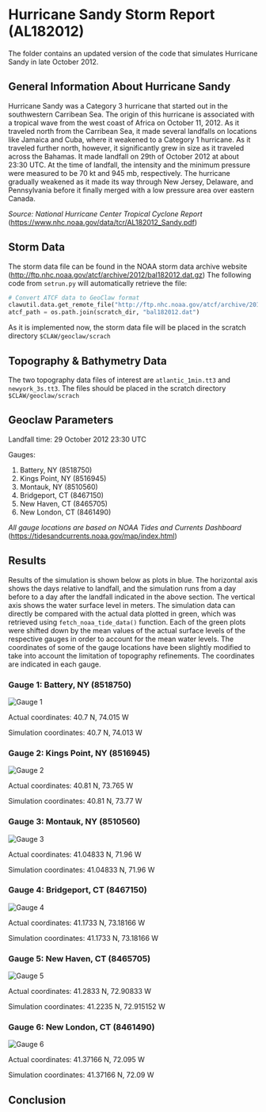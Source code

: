 # Hurricane Sandy Storm Report (AL182012)
The folder contains an updated version of the code that simulates Hurricane Sandy in late October 2012.

## General Information About Hurricane Sandy
Hurricane Sandy was a Category 3 hurricane that started out in the southwestern Carribean Sea. The origin of this hurricane is associated with a tropical wave from the west coast of Africa on October 11, 2012. As it traveled north from the Carribean Sea, it made several landfalls on locations like Jamaica and Cuba, where it weakened to a Category 1 hurricane. As it traveled further north, however, it significantly grew in size as it traveled across the Bahamas. It made landfall on 29th of October 2012 at about 23:30 UTC. At the time of landfall, the intensity and the minimum pressure were measured to be 70 kt and 945 mb, respectively. The hurricane gradually weakened as it made its way through New Jersey, Delaware, and Pennsylvania before it finally merged with a low pressure area over eastern Canada. 

*Source: National Hurricane Center Tropical Cyclone Report* (https://www.nhc.noaa.gov/data/tcr/AL182012_Sandy.pdf)

## Storm Data
The storm data file can be found in the NOAA storm data archive website (http://ftp.nhc.noaa.gov/atcf/archive/2012/bal182012.dat.gz)
The following code from ```setrun.py``` will automatically retrieve the file:
``` python
# Convert ATCF data to GeoClaw format
clawutil.data.get_remote_file("http://ftp.nhc.noaa.gov/atcf/archive/2012/bal182012.dat.gz")
atcf_path = os.path.join(scratch_dir, "bal182012.dat")
```
As it is implemented now, the storm data file will be placed in the scratch directory ```$CLAW/geoclaw/scrach```

## Topography & Bathymetry Data
The two topography data files of interest are ```atlantic_1min.tt3``` and ```newyork_3s.tt3```. The files should be placed in the scratch directory ```$CLAW/geoclaw/scrach```

## Geoclaw Parameters
Landfall time: 29 October 2012 23:30 UTC

Gauges:
  1. Battery, NY (8518750)
  2. Kings Point, NY (8516945)
  3. Montauk, NY (8510560)
  4. Bridgeport, CT (8467150)
  5. New Haven, CT (8465705)
  6. New London, CT (8461490)
  
 *All gauge locations are based on NOAA Tides and Currents Dashboard* (https://tidesandcurrents.noaa.gov/map/index.html)

## Results
Results of the simulation is shown below as plots in blue. The horizontal axis shows the days relative to landfall, and the simulation runs from a day before to a day after the landfall indicated in the above section. The vertical axis shows the water surface level in meters. The simulation data can directly be compared with the actual data plotted in green, which was retrieved using ```fetch_noaa_tide_data()``` function. Each of the green plots were shifted down by the mean values of the actual surface levels of the respective gauges in order to account for the mean water levels. The coordinates of some of the gauge locations have been slightly modified to take into account the limitation of topography refinements. The coordinates are indicated in each gauge.
### Gauge 1: Battery, NY (8518750)
![Gauge 1](gauge_plots/gauge0001fig300.png)

Actual coordinates: 40.7 N, 74.015 W

Simulation coordinates: 40.7 N, 74.013 W

### Gauge 2: Kings Point, NY (8516945)
![Gauge 2](gauge_plots/gauge0002fig300.png)

Actual coordinates: 40.81 N, 73.765 W

Simulation coordinates: 40.81 N, 73.77 W

### Gauge 3: Montauk, NY (8510560)
![Gauge 3](gauge_plots/gauge0003fig300.png)

Actual coordinates: 41.04833 N, 71.96 W

Simulation coordinates: 41.04833 N, 71.96 W

### Gauge 4: Bridgeport, CT (8467150)
![Gauge 4](gauge_plots/gauge0004fig300.png)

Actual coordinates: 41.1733 N, 73.18166 W

Simulation coordinates: 41.1733 N, 73.18166 W

### Gauge 5: New Haven, CT (8465705)
![Gauge 5](gauge_plots/gauge0005fig300.png)

Actual coordinates: 41.2833 N, 72.90833 W

Simulation coordinates: 41.2235 N, 72.915152 W

### Gauge 6: New London, CT (8461490)
![Gauge 6](gauge_plots/gauge0006fig300.png)

Actual coordinates: 41.37166 N, 72.095 W

Simulation coordinates: 41.37166 N, 72.09 W

## Conclusion
